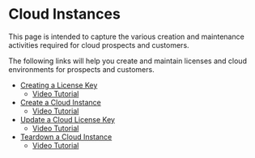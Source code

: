 # Cloud Instances

This page is intended to capture the various creation and maintenance activities required for cloud prospects and customers.


The following links will help you create and maintain licenses and cloud environments for prospects and customers.

- [Creating a License Key](../../technical-success/ce/process/create-new-license.md#creating-a-new-license-key-walkthrough)
  - [Video Tutorial](https://www.loom.com/share/7162dc61f425484cb380c0c5ea79de10?sid=53a2dd14-af06-4d67-820e-0dfe84574d28)
- [Create a Cloud Instance](../../cloud/index.md#create-a-cloud-instance---new-request)
  - [Video Tutorial](https://www.loom.com/share/7ad69c750d9e472e9644c5b91bc58985?sid=cbe0d78d-07e4-4ba1-8d91-78b67fb59a02)
- [Update a Cloud License Key](../../cloud/index.md#update-license-key-on-a-cloud-instance---new-request)
  - [Video Tutorial](https://www.loom.com/share/deaadbacc7dd4261a9876d76272a6707)
- [Teardown a Cloud Instance](../../cloud/index.md#tear-down-a-cloud-instance---new-request)
  - [Video Tutorial](https://www.loom.com/share/06541c4c569645d3a6891097de6b0c8b?sid=e1eafa86-4c85-4aeb-b186-bbe2f064fffe)


